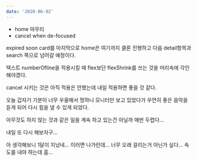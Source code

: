 ```yaml
---
date: '2020-06-02'
---
```


- home 마무리
- cancel when de-focused

expired soon card를 마지막으로 home은 여기까지 클론 진행하고 다음 detail항목과 search 쪽으로 넘어갈 예정이다.

텍스트 numberOfline을 적용시킬 때 flex보단 flexShrink를 쓰는 것을 머리속에 각인해야겠다.

cancel 시키는 것은 아직 적용은 안했는데 내일 적용하면 좋을 것 같다.

오늘 갑자기 기분이 너무 우울해서 멍하니 모니터만 보고 있었다가 우연히 좋은 음악을 듣게 되어 다시 힘을 낼 수 있게 되었다.

아무것도 하지 않는 것과 같은 일을 계속 하고 있는건 아닐까 매번 두렵다...

내일 또 다시 해보자구...

아 생각해보니 1달이 지났네... 이러면 나가린데...
너무 오래 걸리는거 아닌가 싶다... 속도를 내야 하는데 흠...
